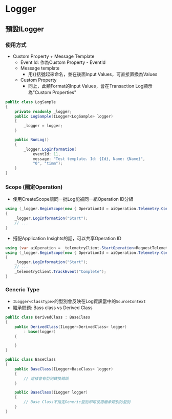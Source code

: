 # Logger

## 預設ILogger

### 使用方式

* Custom Property + Message Template
  * Event Id: 作為Custom Property - EventId
  * Message template
    * 用{}括號起來命名，並在後面Input Values，可直接置換為Values
  * Custom Property
    * 同上，此類Format的Input Values，會在Transaction Log顯示為"Custom Properties"

```C#
public class LogSample
{
    private readonly _logger;
    public LogSample(ILogger<LogSample> logger)
    {
        _logger = logger;
    }

    public RunLog()
    {
        _logger.LogInformation(
            eventId: 11,
            message: "Test template. Id: {Id}, Name: {Name}", 
            "0", "timm");
    }
}
```

### Scope (圈定Operation)

* 使用CreateScope讓同一批Log能被同一組Operation ID分組

```C#
using (_logger.BeginScope(new { OperationId = aiOperation.Telemetry.Context.Operation.Id }))
{
    _logger.LogInformation("Start");
    // ...
}
```

* 搭配Application Insights的話，可以共享Operation ID

```C#
using (var aiOperation = _telemetryClient.StartOperation<RequestTelemetry>("Custom Request"))
using (_logger.BeginScope(new { OperationId = aiOperation.Telemetry.Context.Operation.Id }))
{
    _logger.LogInformation("Start");
    // ...
    _telemetryClient.TrackEvent("Complete");
}
```

### Generic Type

* `ILogger<ClassType>`的型別會反映在Log資訊當中的`SourceContext`
* 繼承問題: Bass class vs Derived Class

```C#
public class DerivedClass : BaseClass
{
    public DerivedClass(ILogger<DerivedClass> logger)
        : base(logger)
    {

    }
}

public class BaseClass
{
    public BaseClass(ILogger<BaseClass> logger)
    {
        // 這樣會有型別轉換錯誤
    }

    public BaseClass(ILogger logger)
    {
        // Base Class不指定Generic型別即可使用繼承類別的型別
    }
}
```

